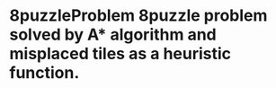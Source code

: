 # 8puzzleProblem 8puzzle problem solved by A* algorithm and misplaced tiles as a heuristic function.
